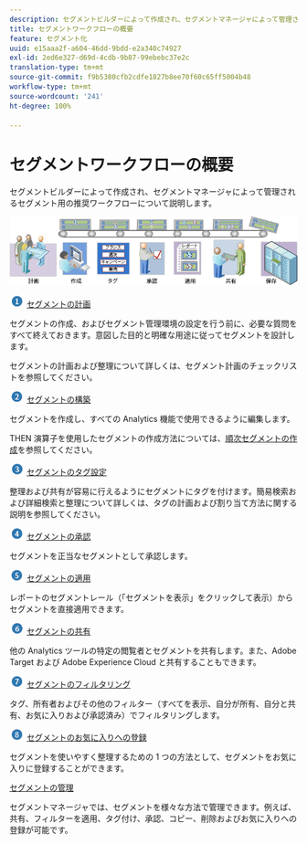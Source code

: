 ```yaml
---
description: セグメントビルダーによって作成され、セグメントマネージャによって管理されるセグメント用の推奨ワークフローについて説明します。
title: セグメントワークフローの概要
feature: セグメント化
uuid: e15aaa2f-a604-46dd-9bdd-e2a340c74927
exl-id: 2ed6e327-d69d-4cdb-9b87-99ebebc37e2c
translation-type: tm+mt
source-git-commit: f9b5380cfb2cdfe1827b8ee70f60c65ff5004b48
workflow-type: tm+mt
source-wordcount: '241'
ht-degree: 100%

---
```


# セグメントワークフローの概要

セグメントビルダーによって作成され、セグメントマネージャによって管理されるセグメント用の推奨ワークフローについて説明します。

<!-- 

seg_workflow.xml

 -->

![](assets/seg_workflow.png)


![](assets/step1_icon.png) [ セグメントの計画](/help/components/segmentation/segmentation-workflow/seg-plan.md)

セグメントの作成、およびセグメント管理環境の設定を行う前に、必要な質問をすべて終えておきます。意図した目的と明確な用途に従ってセグメントを設計します。

セグメントの計画および整理について詳しくは、セグメント計画のチェックリストを参照してください。

![](assets/step2_icon.png) [セグメントの構築](/help/components/segmentation/segmentation-workflow/seg-build.md)

セグメントを作成し、すべての Analytics 機能で使用できるように編集します。

THEN 演算子を使用したセグメントの作成方法については、[順次セグメントの作成](/help/components/segmentation/segmentation-workflow/seg-sequential-build.md)を参照してください。

![](assets/step3_icon.png) [ セグメントのタグ設定](/help/components/segmentation/segmentation-workflow/seg-tag.md)

整理および共有が容易に行えるようにセグメントにタグを付けます。簡易検索および詳細検索と整理について詳しくは、タグの計画および割り当て方法に関する説明を参照してください。

![](assets/step4_icon.png) [ セグメントの承認](/help/components/segmentation/segmentation-workflow/seg-approve.md)

セグメントを正当なセグメントとして承認します。

![](assets/step5_icon.png) [ セグメントの適用](/help/components/segmentation/segmentation-workflow/t-seg-apply.md)

レポートのセグメントレール（「セグメントを表示」をクリックして表示）からセグメントを直接適用できます。

![](assets/step6_icon.png) [ セグメントの共有](/help/components/segmentation/segmentation-workflow/t-seg-share.md)

他の Analytics ツールの特定の閲覧者とセグメントを共有します。また、Adobe Target および Adobe Experience Cloud と共有することもできます。

![](assets/step7_icon.png) [ セグメントのフィルタリング](/help/components/segmentation/segmentation-workflow/t-seg-filter.md)

タグ、所有者およびその他のフィルター（すべてを表示、自分が所有、自分と共有、お気に入りおよび承認済み）でフィルタリングします。

![](assets/step8_icon.png) [ セグメントのお気に入りへの登録](/help/components/segmentation/segmentation-workflow/t-seg-favorite.md)

セグメントを使いやすく整理するための 1 つの方法として、セグメントをお気に入りに登録することができます。

[セグメントの管理](/help/components/segmentation/segmentation-workflow/seg-manage.md)

セグメントマネージャでは、セグメントを様々な方法で管理できます。例えば、共有、フィルターを適用、タグ付け、承認、コピー、削除およびお気に入りへの登録が可能です。
